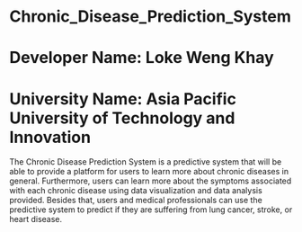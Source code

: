 # Chronic_Disease_Prediction_System
# Developer Name: Loke Weng Khay
# University Name: Asia Pacific University of Technology and Innovation

The Chronic Disease Prediction System is a predictive system that will be able to provide a platform for users to learn more about chronic diseases in general. Furthermore, users can learn more about the symptoms associated with each chronic disease using data visualization and data analysis provided. Besides that, users and medical professionals can use the predictive system to predict if they are suffering from lung cancer, stroke, or heart disease. 


